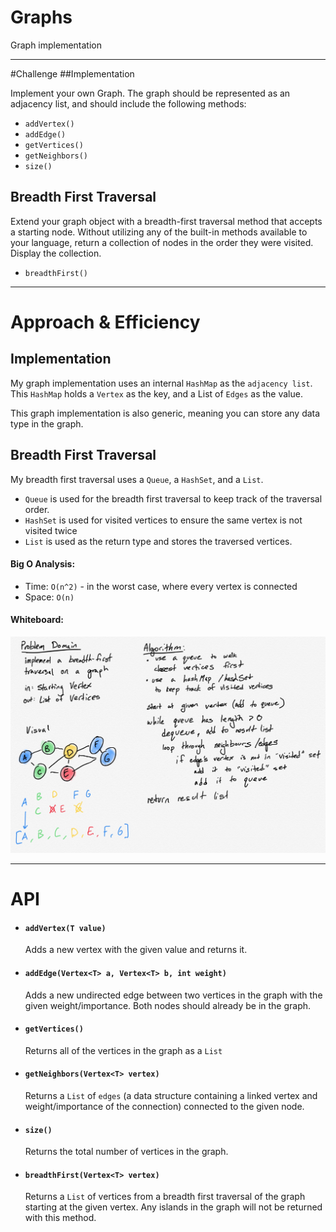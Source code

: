 # Graphs
Graph implementation

_______

#Challenge
##Implementation
<!-- Description of the challenge -->
Implement your own Graph. The graph should be represented as an adjacency list, and should include the following methods:
* `addVertex()`
* `addEdge()`
* `getVertices()`
* `getNeighbors()`
* `size()`

## Breadth First Traversal
<!-- Description of the challenge -->
Extend your graph object with a breadth-first traversal method that accepts a starting node. Without utilizing any of the built-in methods available to your language, return a collection of nodes in the order they were visited. Display the collection.
* `breadthFirst()`

______

# Approach & Efficiency
## Implementation
<!-- What approach did you take? Why? What is the Big O space/time for this approach? -->
My graph implementation uses an internal `HashMap` as the `adjacency list`. This `HashMap` holds a `Vertex` as the key, and a List of `Edges` as the value.

This graph implementation is also generic, meaning you can store any data type in the graph.

## Breadth First Traversal
My breadth first traversal uses a `Queue`, a `HashSet`, and a `List`.
* `Queue` is used for the breadth first traversal to keep track of the traversal order.
* `HashSet` is used for visited vertices to ensure the same vertex is not visited twice
* `List` is used as the return type and stores the traversed vertices.

#### Big O Analysis:
* Time: `O(n^2)` - in the worst case, where every vertex is connected
* Space: `O(n)`

#### Whiteboard:
![breadth first whiteboard](/assets/graph-breadth-first.jpg)


______

# API
<!-- Description of each method publicly available in your Graph -->
* #### `addVertex(T value)`
  Adds a new vertex with the given value and returns it.

* #### `addEdge(Vertex<T> a, Vertex<T> b, int weight)`
  Adds a new undirected edge between two vertices in the graph with the given weight/importance. Both nodes should already be in the graph.

* #### `getVertices()`
  Returns all of the vertices in the graph as a `List`

* #### `getNeighbors(Vertex<T> vertex)`
  Returns a `List` of `edges` (a data structure containing a linked vertex and weight/importance of the connection) connected to the given node.

* #### `size()`
  Returns the total number of vertices in the graph.

* #### `breadthFirst(Vertex<T> vertex)`
  Returns a `List` of vertices from a breadth first traversal of the graph starting at the given vertex. Any islands in the graph will not be returned with this method.

